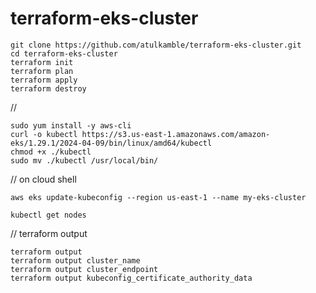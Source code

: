 # terraform-eks-cluster
```
git clone https://github.com/atulkamble/terraform-eks-cluster.git
cd terraform-eks-cluster
terraform init 
terraform plan 
terraform apply
terraform destroy 
```
//
```
sudo yum install -y aws-cli
curl -o kubectl https://s3.us-east-1.amazonaws.com/amazon-eks/1.29.1/2024-04-09/bin/linux/amd64/kubectl
chmod +x ./kubectl
sudo mv ./kubectl /usr/local/bin/
```

// on cloud shell
```
aws eks update-kubeconfig --region us-east-1 --name my-eks-cluster
```
```
kubectl get nodes
```
// terraform output 
```
terraform output 
terraform output cluster_name
terraform output cluster_endpoint
terraform output kubeconfig_certificate_authority_data
```
